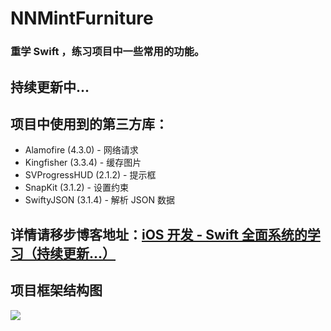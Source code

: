 # NNMintFurniture
### 重学 Swift ，练习项目中一些常用的功能。
## 持续更新中...

## 项目中使用到的第三方库：
 - Alamofire (4.3.0) - 网络请求 
 - Kingfisher (3.3.4) - 缓存图片 
 - SVProgressHUD (2.1.2) - 提示框
 - SnapKit (3.1.2) - 设置约束 
 - SwiftyJSON (3.1.4) - 解析 JSON 数据 
 
 
## 详情请移步博客地址：[iOS 开发 - Swift 全面系统的学习（持续更新...）](https://liuzhongning.github.io/2017/09/29/iOS%20开发%20-%20Swift%20全面系统的学习（持续更新...）/)


## 项目框架结构图

![](https://github.com/liuzhongning/NNMintFurniture/blob/master/images/image.png)
